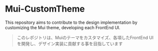 # Mui-CustomTheme

This repository aims to contribute to the design implementation by customizing the Mui theme, developing each FrontEnd UI.

> このレポジトリは、Muiのテーマをカスタマイズ、各項したFrontEnd UIを開発し、デザイン実装に貢献する事を目指しています
